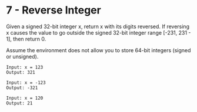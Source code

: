 # 7 - Reverse Integer
Given a signed 32-bit integer x, return x with its digits reversed. If reversing x causes the value to go outside the signed 32-bit integer range [-231, 231 - 1], then return 0.

Assume the environment does not allow you to store 64-bit integers (signed or unsigned).
```
Input: x = 123
Output: 321
```
```
Input: x = -123
Output: -321
```
```
Input: x = 120
Output: 21
```